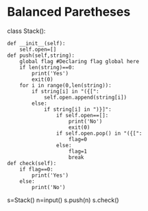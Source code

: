 # Balanced Paretheses


class Stack():
    
    def __init__(self):
        self.open=[]
    def push(self,string):
        global flag #Declaring flag global here
        if len(string)==0:
            print('Yes')
            exit(0)
        for i in range(0,len(string)):
            if string[i] in "({[":
                self.open.append(string[i])
            else:
                if string[i] in ")}]":
                    if self.open==[]:
                        print('No')
                        exit(0)
                    if self.open.pop() in "({[":
                        flag=0
                    else:
                        flag=1
                        break
    def check(self):
        if flag==0:
            print('Yes')
        else:
            print('No')
s=Stack()
n=input()
s.push(n)
s.check()
